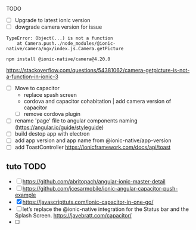 TODO

- [ ] Upgrade to latest ionic version
- [ ] dowgrade camera version for issue 
```
TypeError: Object(...) is not a function
    at Camera.push../node_modules/@ionic-native/camera/ngx/index.js.Camera.getPicture
```

```
npm install @ionic-native/camera@4.20.0 
```
https://stackoverflow.com/questions/54381062/camera-getpicture-is-not-a-function-in-ionic-3

- [ ] Move to capacitor
    - replace spash screen
    - cordova and capacitor cohabitation | add camera version of capacitor
    - [ ] remove cordova plugin
- [ ] rename 'page' file to angular components naming (https://angular.io/guide/styleguide)
- [ ] build destop app with electron
- [ ] add app version and app name from @ionic-native/app-version
- [ ] add ToastController https://ionicframework.com/docs/api/toast

## tuto TODO

- [ ] https://github.com/abritopach/angular-ionic-master-detail
- [ ] https://github.com/jcesarmobile/ionic-angular-capacitor-push-example
- [x] https://javascripttuts.com/ionic-capacitor-in-one-go/
- [ ] let’s replace the @ionic-native integration for the Status bar and the Splash Screen. https://javebratt.com/capacitor/
- [ ] 
